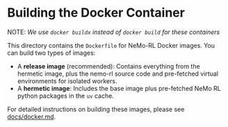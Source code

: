# Building the Docker Container
NOTE: *We use `docker buildx` instead of `docker build` for these containers*

This directory contains the `Dockerfile` for NeMo-RL Docker images.
You can build two types of images:
- A **release image** (recommended): Contains everything from the hermetic image, plus the nemo-rl source code and pre-fetched virtual environments for isolated workers.
- A **hermetic image**: Includes the base image plus pre-fetched NeMo RL python packages in the `uv` cache.


For detailed instructions on building these images, please see [docs/docker.md](../docs/docker.md).